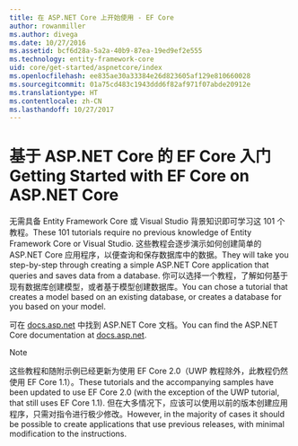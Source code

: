 ```yaml
---
title: 在 ASP.NET Core 上开始使用 - EF Core
author: rowanmiller
ms.author: divega
ms.date: 10/27/2016
ms.assetid: bcf6d28a-5a2a-40b9-87ea-19ed9ef2e555
ms.technology: entity-framework-core
uid: core/get-started/aspnetcore/index
ms.openlocfilehash: ee835ae30a33384e26d823605af129e810660028
ms.sourcegitcommit: 01a75cd483c1943ddd6f82af971f07abde20912e
ms.translationtype: HT
ms.contentlocale: zh-CN
ms.lasthandoff: 10/27/2017
---
```

# <a name="getting-started-with-ef-core-on-aspnet-core"></a><span data-ttu-id="e11ec-102">基于 ASP.NET Core 的 EF Core 入门</span><span class="sxs-lookup"><span data-stu-id="e11ec-102">Getting Started with EF Core on ASP.NET Core</span></span>

<span data-ttu-id="e11ec-103">无需具备 Entity Framework Core 或 Visual Studio 背景知识即可学习这 101 个教程。</span><span class="sxs-lookup"><span data-stu-id="e11ec-103">These 101 tutorials require no previous knowledge of Entity Framework Core or Visual Studio.</span></span> <span data-ttu-id="e11ec-104">这些教程会逐步演示如何创建简单的 ASP.NET Core 应用程序，以便查询和保存数据库中的数据。</span><span class="sxs-lookup"><span data-stu-id="e11ec-104">They will take you step-by-step through creating a simple ASP.NET Core application that queries and saves data from a database.</span></span> <span data-ttu-id="e11ec-105">你可以选择一个教程，了解如何基于现有数据库创建模型，或者基于模型创建数据库。</span><span class="sxs-lookup"><span data-stu-id="e11ec-105">You can chose a tutorial that creates a model based on an existing database, or creates a database for you based on your model.</span></span>

<span data-ttu-id="e11ec-106">可在 [docs.asp.net](https://docs.asp.net) 中找到 ASP.NET Core 文档。</span><span class="sxs-lookup"><span data-stu-id="e11ec-106">You can find the ASP.NET Core documentation at [docs.asp.net](https://docs.asp.net).</span></span>

> [!NOTE]  
> <span data-ttu-id="e11ec-107">这些教程和随附示例已经更新为使用 EF Core 2.0（UWP 教程除外，此教程仍然使用 EF Core 1.1）。</span><span class="sxs-lookup"><span data-stu-id="e11ec-107">These tutorials and the accompanying samples have been updated to use EF Core 2.0 (with the exception of the UWP tutorial, that still uses EF Core 1.1).</span></span> <span data-ttu-id="e11ec-108">但在大多情况下，应该可以使用以前的版本创建应用程序，只需对指令进行极少修改。</span><span class="sxs-lookup"><span data-stu-id="e11ec-108">However, in the majority of cases it should be possible to create applications that use previous releases, with minimal modification to the instructions.</span></span>

